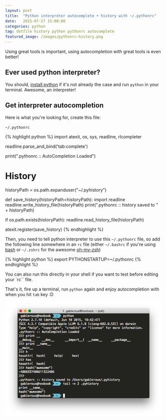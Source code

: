 ```yaml
---
layout: post
title:  "Python interpreter autocomplete + history with ~/.pythonrc"
date:   2015-07-27 15:00:00
categories: python
tag: dotfile history python pythonrc autocomplete
featured_image: /images/pythonrc-history.png
---
```


Using great tools is important, using autocompletion with great tools is even better!

<!-- more -->

## Ever used python interpreter?

You should, [install python][install-python] if it's not already the case and run `python` in your terminal. Awesome, an interpreter!

## Get interpreter autocompletion

Here is what you're looking for, create this file:

`~/.pythonrc`

{% highlight python %}
import atexit, os, sys, readline, rlcompleter

readline.parse_and_bind('tab:complete')

print(".pythonrc :: AutoCompletion Loaded")

# History
historyPath = os.path.expanduser("~/.pyhistory")


def save_history(historyPath=historyPath):
    import readline
    readline.write_history_file(historyPath)
    print(".pythonrc :: history saved to " + historyPath)

if os.path.exists(historyPath):
    readline.read_history_file(historyPath)

atexit.register(save_history)
{% endhighlight %}

Then, you need to tell python interpreter to use this `~/.pythonrc` file, so add the following line somewhere in an `rc` file (either `~/.bashrc` if you're using [bash][bash] or `~/.zshrc` for the awesome [oh-my-zsh][oh-my-zsh])

{% highlight python %}
export PYTHONSTARTUP=~/.pythonrc
{% endhighlight %}

You can also run this directly in your shell if you want to test before editing your `rc`` file.

That's it, fire up a terminal, run `python` again and enjoy autocompletion with when you hit `tab` key :D

![pythonrc terminal example](/images/python-interpreter-autocompletion.png)

[install-python]: https://www.python.org/downloads/
[bash]: https://fr.wikipedia.org/wiki/Bourne-Again_shell
[oh-my-zsh]: https://github.com/robbyrussell/oh-my-zsh